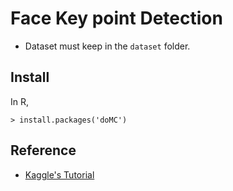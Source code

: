 # Face Key point Detection
* Dataset must keep in the `dataset` folder.

## Install
In R,
```
> install.packages('doMC')
```

## Reference
* [Kaggle's Tutorial]( https://www.kaggle.com/c/facial-keypoints-detection/details/getting-started-with-r)
